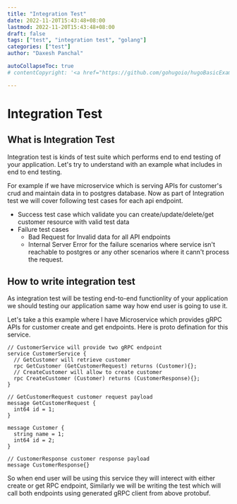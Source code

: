```yaml
---
title: "Integration Test"
date: 2022-11-20T15:43:48+08:00  
lastmod: 2022-11-20T15:43:48+08:00
draft: false
tags: ["test", "integration test", "golang"]
categories: ["test"]
author: "Daxesh Panchal"

autoCollapseToc: true
# contentCopyright: '<a href="https://github.com/gohugoio/hugoBasicExample" rel="noopener" target="_blank">See origin</a>'

---
```


# **Integration Test**

## **What is Integration Test**

Integration test is kinds of test suite which performs end to end testing of your application. Let's try to understand with an example what includes in end to end testing.

For example if we have microservice which is serving APIs for customer's crud and maintain data in to postgres database. Now as part of Integration test we will cover following test cases for each api endpoint.

   * Success test case which validate you can create/update/delete/get customer resource with valid test data
   * Failure test cases
     *  Bad Request for Invalid data for all API endpoints
     *  Internal Server Error for the failure scenarios where service isn't reachable to postgres or any other scenarios where it cann't process the request.
  

## **How to write integration test**

As integration test will be testing end-to-end functionlity of your application we should testing our application same way how end user is going to use it.

Let's take a this example where I have Microservice which provides gRPC APIs for customer create and get endpoints. Here is proto defination for this service. 

```
// CustomerService will provide two gRPC endpoint 
service CustomerService {
  // GetCustomer will retrieve customer
  rpc GetCustomer (GetCustomerRequest) returns (Customer){};
  // CreateCustomer will allow to create customer
  rpc CreateCustomer (Customer) returns (CustomerResponse){};
}

// GetCustomerRequest customer request payload
message GetCustomerRequest {
  int64 id = 1;
}

message Customer {
  string name = 1;
  int64 id = 2;
}

// CustomerResponse customer response payload
message CustomerResponse{}
```

So when end user will be using this service they will interect with either create or get RPC endpoint, Similarly we will be writing the test which will call both endpoints using generated gRPC client from above protobuf.

